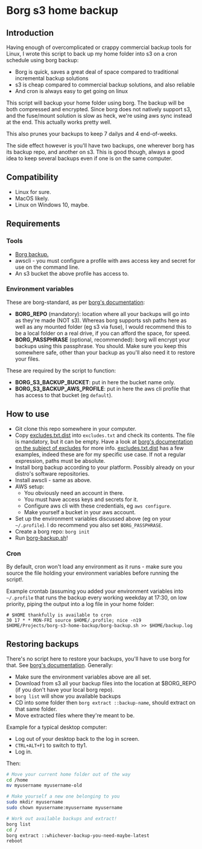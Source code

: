 # Borg s3 home backup

## Introduction

Having enough of overcomplicated or crappy commercial backup tools for Linux, I wrote this script to
back up my home folder into s3 on a cron schedule using borg backup:

  * Borg is quick, saves a great deal of space compared to traditional incremental backup solutions
  * s3 is cheap compared to commercial backup solutions, and also reliable
  * And cron is always easy to get going on linux

This script will backup your home folder using borg. The backup will be both compressed and encrypted.
Since borg does not natively support s3, and the fuse/mount solution is slow as heck, we're using aws
sync instead at the end. This actually works pretty well.

This also prunes your backups to keep 7 dailys and 4 end-of-weeks.

The side effect however is you'll have two backups, one wherever borg has its backup repo, and another
on s3. This is good though, always a good idea to keep several backups even if one is on the same
computer.

## Compatibility

  * Linux for sure.
  * MacOS likely.
  * Linux on Windows 10, maybe.

## Requirements

### Tools

  * [Borg backup.](https://www.borgbackup.org/)
  * awscli - you must configure a profile with aws access key and secret for use on the command line.
  * An s3 bucket the above profile has access to.

### Environment variables

These are borg-standard, as per [borg's documentation](https://borgbackup.readthedocs.io/en/stable/usage.html#environment-variables):

  * **BORG_REPO** (mandatory): location where all your backups will go into as they're made (NOT s3).
  Whereas borg supports ssh paths here as well as any mounted folder (eg s3 via fuse), I would recommend
  this to be a local folder on a real drive, if you can afford the space, for speed.
  * **BORG_PASSPHRASE** (optional, recommended): borg will encrypt your backups using this passphrase. You should.
  Make sure you keep this somewhere safe, other than your backup as you'll also need it to restore your files.

These are required by the script to function:

  * **BORG_S3_BACKUP_BUCKET**: put in here the bucket name only.
  * **BORG_S3_BACKUP_AWS_PROFILE**: put in here the aws cli profile that has access to that bucket (eg `default`).

## How to use

  * Git clone this repo somewhere in your computer.
  * Copy [excludes.txt.dist](excludes.txt.dist) into `excludes.txt` and check its contents. The file is
  mandatory, but it can be empty. Have a look at
  [borg's documentation on the subject of excludes](https://borgbackup.readthedocs.io/en/stable/usage.html#borg-help-patterns) for more info.
  [excludes.txt.dist](excludes.txt.dist) has a few examples, indeed these are for my specific use case. If not a regular expression, paths must be
  absolute.
  * Install borg backup according to your platform. Possibly already on your distro's software repositories.
  * Install awscli - same as above.
  * AWS setup:
    * You obviously need an account in there.
    * You must have access keys and secrets for it.
    * Configure aws cli with these credentials, eg `aws configure`.
    * Make yourself a bucket in your aws account.
  * Set up the environment variables discussed above (eg on your `~/.profile`). I do recommend you also set `BORG_PASSPHRASE`.
  * Create a borg repo: `borg init`
  * Run [borg-backup.sh](borg-backup.sh)!

### Cron

By default, cron won't load any environment as it runs - make sure you source the file holding your environment
variables before running the script!.

Example crontab (assuming you added your environment variables into `~/.profile` that runs the backup every
working weekday at 17:30, on low priority, piping the output into a log file in your home folder:

```cron
# $HOME thankfully is available to cron
30 17 * * MON-FRI source $HOME/.profile; nice -n19 $HOME/Projects/borg-s3-home-backup/borg-backup.sh >> $HOME/backup.log
```

## Restoring backups

There's no script here to restore your backups, you'll have to use borg for that. See [borg's documentation](https://borgbackup.readthedocs.io/en/stable/usage.html#borg-extract). Generally:

  * Make sure the environment variables above are all set.
  * Download from s3 all your backup files into the location at $BORG_REPO (if you don't have your local borg repo).
  * `borg list` will show you available backups
  * CD into some folder then `borg extract ::backup-name`, should extract on that same folder.
  * Move extracted files where they're meant to be.

Example for a typical desktop computer:
  * Log out of your desktop back to the log in screen.
  * `CTRL+ALT+F1` to switch to tty1.
  * Log in.

Then:

```bash
# Move your current home folder out of the way
cd /home
mv myusername myusername-old

# Make yourself a new one belonging to you
sudo mkdir myusername
sudo chown myusername:myusername myusername

# Work out available backups and extract!
borg list
cd /
borg extract ::whichever-backup-you-need-maybe-latest
reboot
```
